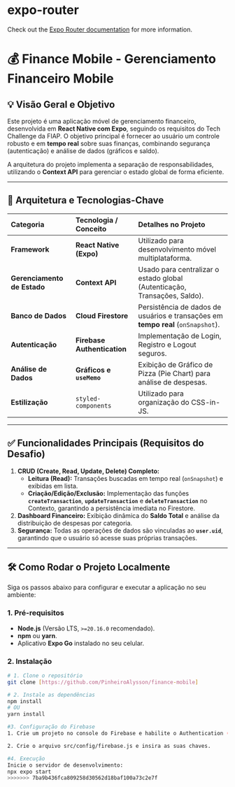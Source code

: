 # expo-router

Check out the [Expo Router documentation](https://docs.expo.dev/routing/introduction/) for more information.

# 💰 Finance Mobile - Gerenciamento Financeiro Mobile

## 💡 Visão Geral e Objetivo

Este projeto é uma aplicação móvel de gerenciamento financeiro, desenvolvida em **React Native com Expo**, seguindo os requisitos do Tech Challenge da FIAP. O objetivo principal é fornecer ao usuário um controle robusto e em **tempo real** sobre suas finanças, combinando segurança (autenticação) e análise de dados (gráficos e saldo).

A arquitetura do projeto implementa a separação de responsabilidades, utilizando o **Context API** para gerenciar o estado global de forma eficiente.

---

## 🚀 Arquitetura e Tecnologias-Chave

| Categoria | Tecnologia / Conceito | Detalhes no Projeto |
| :--- | :--- | :--- |
| **Framework** | **React Native (Expo)** | Utilizado para desenvolvimento móvel multiplataforma. |
| **Gerenciamento de Estado** | **Context API** | Usado para centralizar o estado global (Autenticação, Transações, Saldo). |
| **Banco de Dados** | **Cloud Firestore** | Persistência de dados de usuários e transações em **tempo real** (`onSnapshot`). |
| **Autenticação** | **Firebase Authentication** | Implementação de Login, Registro e Logout seguros. |
| **Análise de Dados** | **Gráficos e `useMemo`** | Exibição de Gráfico de Pizza (Pie Chart) para análise de despesas. |
| **Estilização** | `styled-components` | Utilizado para organização do CSS-in-JS. |

---

## ✅ Funcionalidades Principais (Requisitos do Desafio)

1.  **CRUD (Create, Read, Update, Delete) Completo:**
    * **Leitura (Read):** Transações buscadas em tempo real (`onSnapshot`) e exibidas em lista.
    * **Criação/Edição/Exclusão:** Implementação das funções **`createTransaction`**, **`updateTransaction`** e **`deleteTransaction`** no Contexto, garantindo a persistência imediata no Firestore.
2.  **Dashboard Financeiro:** Exibição dinâmica do **Saldo Total** e análise da distribuição de despesas por categoria.
3.  **Segurança:** Todas as operações de dados são vinculadas ao **`user.uid`**, garantindo que o usuário só acesse suas próprias transações.

---

## 🛠 Como Rodar o Projeto Localmente

Siga os passos abaixo para configurar e executar a aplicação no seu ambiente:

### 1. Pré-requisitos

* **Node.js** (Versão LTS, `>=20.16.0` recomendado).
* **npm** ou **yarn**.
* Aplicativo **Expo Go** instalado no seu celular.

### 2. Instalação

```bash
# 1. Clone o repositório
git clone [https://github.com/PinheiroAlysson/finance-mobile]

# 2. Instale as dependências
npm install
# OU
yarn install

#3. Configuração do Firebase
1. Crie um projeto no console do Firebase e habilite o Authentication (E-mail/Senha) e o Cloud Firestore.

2. Crie o arquivo src/config/firebase.js e insira as suas chaves.

#4. Execução
Inicie o servidor de desenvolvimento:
npx expo start
>>>>>>> 7ba9b436fca809258d30562d18baf100a73c2e7f
